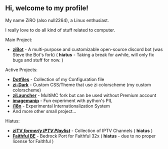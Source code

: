 ## Hi, welcome to my profile!

My name ZiRO (also null2264), a Linux enthusiast.

I really love to do all kind of stuff related to computer.

Main Project:
- **[ziBot](https://github.com/ZiRO-Bot/ziBot)** - A multi-purpose and customizable open-source discord bot (was Steve the Bot's fork) ( **hiatus** - Taking a break for awhile, will only fix bugs and stuff for now. )

Active Projects:
- **[Dotfiles](https://github.com/null2264/dotfiles)** - Collection of my Configuration file
- **[zi-Dark](https://github.com/null2264/Zi-Dark)** - Custom CSS/Theme that use zi colorscheme (my custom colorscheme)
- **[ziLauncher](https://github.com/null2264/Project-MC-Launcher)** - MultiMC fork but can be used without Premium account
- **[imagemanip](https://github.com/null2264/imagemanip)** - Fun experiment with python's PIL
- **[i18n](https://github.com/null2264/i18n)** - Experimental Internationalization System
- And more other small project...

Hiatus:
- **[ziTV *formerly IPTV Playlist*](https://github.com/null2264/ziTV)** - Collection of IPTV Channels ( **hiatus** )
- **[Faithful BE](https://github.com/null2264/Faithful-BE)** - Bedrock Port for Faithful 32x ( **hiatus** - due to no proper license for Faithful )

<!--
**null2264/null2264** is a ✨ _special_ ✨ repository because its `README.md` (this file) appears on your GitHub profile.

Here are some ideas to get you started:

- 🔭 I’m currently working on ...
- 🌱 I’m currently learning ...
- 👯 I’m looking to collaborate on ...
- 🤔 I’m looking for help with ...
- 💬 Ask me about ...
- 📫 How to reach me: ...
- 😄 Pronouns: ...
- ⚡ Fun fact: ...
-->
